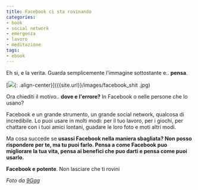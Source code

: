 ```yaml
---
title: Facebook ci sta rovinando
categories:
- book
- social network
- emergenza
- lavoro
- meditazione
tags:
- ebook
---
```

Eh si, e la verita. Guarda semplicemente l'immagine sottostante e.. **pensa**.

[![]({{site.url}}/images/facebook_shit.jpg){: .align-center}]({{site.url}}/images/facebook_shit
.jpg)

Ora chiediti il motivo.. **dove e l'errore?** In Facebook o nelle persone che
lo usano?

Facebook e un grande strumento, un grande social network, qualcosa di
incredibile. Lo puoi usare in molti modi: per il tuo lavoro, per i giochi, per
chattare con i tuoi amici lontani, guadare le loro foto e moti altri modi.

Ma cosa succede se **usassi Facebook nella maniera sbagliata? **Non posso
rispondere per te, ma **tu puoi farlo**. Pensa a come Facebook puo migliorare
la tua vita, pensa ai benefici che puo darti e pensa** come puoi usarlo.**

**Facebook e potente**. Non lasciare che ti rovini

  
_Foto da [9Gag](http://9gag.com/gag/75376)_

